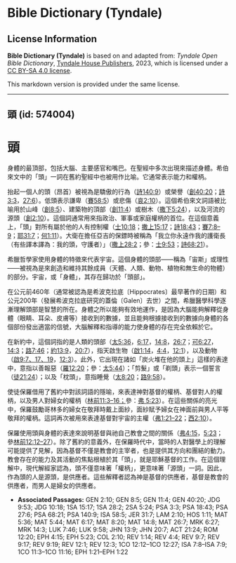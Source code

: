 # Bible Dictionary (Tyndale)

## License Information

**Bible Dictionary (Tyndale)** is based on and adapted from: _Tyndale Open Bible Dictionary_, [Tyndale House Publishers](https://tyndaleopenresources.com/), 2023, which is licensed under a [CC BY-SA 4.0 license](https://creativecommons.org/licenses/by-sa/4.0/legalcode.en).

This markdown version is provided under the same license.



--------------------------------

## 頭 (id: 574004)

頭
=

身體的最頂部，包括大腦、主要感官和嘴巴。在聖經中多次出現來描述身體。希伯來文中的「頭」一詞在舊約聖經中也被用作比喻。它通常表示能力和權柄。

抬起一個人的頭（昂首）被視為是驕傲的行為（[詩140:9](https://ref.ly/Ps140:9)）或榮譽（[創40:20](https://ref.ly/Gen40:20)；[詩3:3](https://ref.ly/Ps3:3)，[27:6](https://ref.ly/Ps27:6)）。低頭表示謙卑（[賽58:5](https://ref.ly/Isa58:5)）或悲傷（[哀2:10](https://ref.ly/Lam2:10)）。這個希伯來文詞語被比喻用於山峰（[創8:5](https://ref.ly/Gen8:5)）、建築物的頂部（[創11:4](https://ref.ly/Gen11:4)）或樹木（[撒下5:24](https://ref.ly/2Sam5:24)），以及河流的源頭（[創2:10](https://ref.ly/Gen2:10)）。這個詞通常用來指政治、軍事或家庭權柄的首位。在這個意義上，「頭」對所有屬於他的人有控制權（[士10:18](https://ref.ly/Judg10:18)；[撒上15:17](https://ref.ly/1Sam15:17)；[詩18:43](https://ref.ly/Ps18:43)；[賽7:8–9](https://ref.ly/Isa7:8-Isa7:9)；[耶31:7](https://ref.ly/Jer31:7)；[何1:11](https://ref.ly/Hos1:11)）。大衛在擔任亞吉的保鏢時被稱為「我立你永遠作我的護衛長（有些譯本譯為：我的頭，守護者）」（[撒上28:2](https://ref.ly/1Sam28:2)；參：[士9:53](https://ref.ly/Judg9:53)；[詩68:21](https://ref.ly/Ps68:21)）。

希臘哲學家使用身體的特徵來代表宇宙。這個身體的頭部——稱為「宙斯」或理性——被視為是來創造和維持其餘成員（天體、人類、動物、植物和無生命的物體）的部分。宇宙，或「身體」，其存在歸功於「頭部」。

在公元前460年（通常被認為是希波克拉底〔Hippocrates〕最早著作的日期）和公元200年（發展希波克拉底研究的蓋倫〔Galen〕去世）之間，希臘醫學科學逐漸理解頭部是智慧的所在。身體之所以能夠有效地運作，是因為大腦能夠解釋從身體（眼睛、耳朵、皮膚等）接收到的數據，並且能夠根據接收到的數據向身體的各個部份發出適當的信號，大腦解釋和指導的能力使身體的存在完全依賴於它。

在新約中，這個詞指的是人類的頭部（[太5:36](https://ref.ly/Matt5:36)，[6:17](https://ref.ly/Matt6:17)，[14:8](https://ref.ly/Matt14:8)，[26:7](https://ref.ly/Matt26:7)；[可6:27](https://ref.ly/Mark6:27)，[14:3](https://ref.ly/Mark14:3)；[路7:46](https://ref.ly/Luke7:46)；[約13:9](https://ref.ly/John13:9)，[20:7](https://ref.ly/John20:7)），指天啟生物（[啟1:14](https://ref.ly/Rev1:14)，[4:4](https://ref.ly/Rev4:4)，[12:1](https://ref.ly/Rev12:1)），以及動物（[啟9:7、17、19](https://ref.ly/Rev9:7,Rev9:17,Rev9:19)，[12:3](https://ref.ly/Rev12:3)）。此外，它出現在諸如「炭火堆在他的頭上」這樣的表達中，意指以善報惡（[羅12:20](https://ref.ly/Rom12:20)；參：[太5:44](https://ref.ly/Matt5:44)）；「剪髮」或「剃頭」表示一個誓言（[徒21:24](https://ref.ly/Acts21:24)）；以及「枕頭」，意指睡覺（[太8:20](https://ref.ly/Matt8:20)；[路9:58](https://ref.ly/Luke9:58)）。

使徒保羅借用了舊約中對該詞語的隱喻，來表達神對基督的權柄、基督對人的權柄，以及男人對婦女的權柄（[林前11:3–16；](https://ref.ly/1Cor11:3-1Cor11:16)參：[弗 5:23](https://ref.ly/Eph5:23)）。在這些關係的亮光中，保羅鼓勵哥林多的婦女在敬拜時戴上面紗，面紗賦予婦女在神面前與男人平等敬拜的權柄。這詞再次被用來表達基督對宇宙的主權（[弗1:21–22](https://ref.ly/Eph1:21-Eph1:22)；[西2:10](https://ref.ly/Col2:10)）。

保羅使用頭與身體的表達來說明基督與祂自己教會之間的關係（[弗4:15](https://ref.ly/Eph4:15)，[5:23](https://ref.ly/Eph5:23)；參[林前12:12–27](https://ref.ly/1Cor12:12-1Cor12:27)）。除了舊約的意義外，在保羅時代中，當時的人對醫學上的理解可能提供了見解，因為基督不僅是教會的主宰者，也是提供其方向和團結的動力。教會存在的能力及其活動的焦點根植於其「頭」，就是耶穌基督的工作。在這個理解中，現代解經家認為，頭不僅意味著「權柄」，更意味著「源頭」一詞。因此，作為頭的人是源頭，是供應者。這些解釋者認為神是基督的供應者，基督是教會的供應者，而男人是婦女的供應者。

* **Associated Passages:** GEN 2:10; GEN 8:5; GEN 11:4; GEN 40:20; JDG 9:53; JDG 10:18; 1SA 15:17; 1SA 28:2; 2SA 5:24; PSA 3:3; PSA 18:43; PSA 27:6; PSA 68:21; PSA 140:9; ISA 58:5; JER 31:7; LAM 2:10; HOS 1:11; MAT 5:36; MAT 5:44; MAT 6:17; MAT 8:20; MAT 14:8; MAT 26:7; MRK 6:27; MRK 14:3; LUK 7:46; LUK 9:58; JHN 13:9; JHN 20:7; ACT 21:24; ROM 12:20; EPH 4:15; EPH 5:23; COL 2:10; REV 1:14; REV 4:4; REV 9:7; REV 9:17; REV 9:19; REV 12:1; REV 12:3; 1CO 12:12–1CO 12:27; ISA 7:8–ISA 7:9; 1CO 11:3–1CO 11:16; EPH 1:21–EPH 1:22

